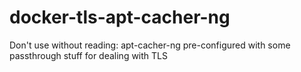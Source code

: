 # docker-tls-apt-cacher-ng
Don't use without reading: apt-cacher-ng pre-configured with some passthrough stuff for dealing with TLS
